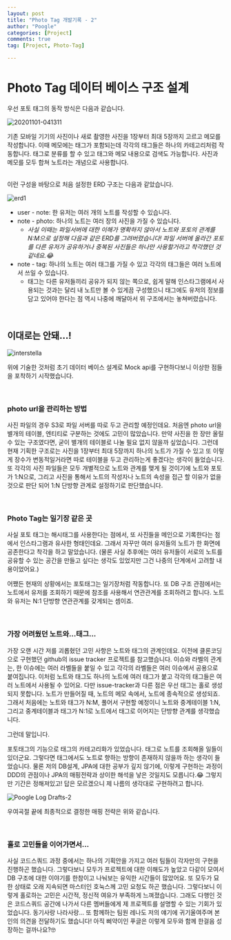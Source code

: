 ```yaml
---
layout: post
title: "Photo Tag 개발기록 - 2"
author: "Poogle"
categories: [Project]
comments: true
tag: [Project, Photo-Tag]

---
```

# Photo Tag 데이터 베이스 구조 설계


우선 포토 태그의 동작 방식은 다음과 같습니다.

![20201101-041311](https://user-images.githubusercontent.com/58318786/97788752-962b5f00-1bfe-11eb-88e8-116ee77c51bc.jpg)


기존 모바일 기기의 사진이나 새로 촬영한 사진을 1장부터 최대 5장까지 고르고 메모를 작성합니다. 이때 메모에는 태그가 포함되는데 각각의 태그들은 하나의 카테고리처럼 작동합니다. 태그로 분류를 할 수 있고 태그와 메모 내용으로 검색도 가능합니다. 사진과 메모를 모두 합쳐 노트라는 개념으로 사용합니다.

<br>
이런 구성을 바탕으로 처음 설정한 ERD 구조는 다음과 같았습니다.

![erd1](https://user-images.githubusercontent.com/58318786/97788759-aba08900-1bfe-11eb-8dfc-2410aaa5d46f.png)

- user - note: 한 유저는 여러 개의 노트를 작성할 수 있습니다.
- note - photo: 하나의 노트는 여러 장의 사진을 가질 수 있습니다.
    - *사실 이때는 파일서버에 대한 이해가 명확하지 않아서 노트와 포토의 관계를 N:M으로 설정해 다음과 같은 ERD를 그려버렸습니다! 파일 서버에 올라간 포토를 다른 유저가 공유하거나 중복된 사진들은 하나만 사용할거라고 착각했던 것 같네요.😂*
- note - tag: 하나의 노트는 여러 태그를 가질 수 있고 각각의 태그들은 여러 노트에서 쓰일 수 있습니다.
    - 태그는 다른 유저들끼리 공유가 되지 않는 쪽으로, 쉽게 말해 인스타그램에서 사용되는 것과는 달리 내 노트만 볼 수 있게끔 구성했으니 태그에도 유저의 정보를 담고 있어야 한다는 점 역시 나중에 깨달아서 위 구조에서는 놓쳐버렸습니다.

<br>

## 이대로는 안돼...!
![interstella](https://user-images.githubusercontent.com/58318786/97788769-bf4bef80-1bfe-11eb-94ed-f0c76443f405.gif)

위에 기술한 것처럼 초기 데이터 베이스 설계로 Mock api를 구현하다보니 이상한 점들을 포착하기 시작했습니다. 

<br>


### photo url을 관리하는 방법

사진 파일의 경우 S3로 파일 서버를 따로 두고 관리할 예정인데요. 처음엔 photo url을 별개의 테이블, 엔티티로 구분하는 것에도 고민이 많았습니다. 만약 사진을 한 장만 올릴 수 있는 구조였다면, 굳이 별개의 테이블로 나눌 필요 없지 않을까 싶었습니다. 그런데 현재 기획한 구조로는 사진을 1장부터 최대 5장까지 하나의 노트가 가질 수 있고 또 이렇게 장수가 변동적일거라면 따로 테이블을 두고 관리하는게 좋겠다는 생각이 들었습니다. 또 각각의 사진 파일들은 모두 개별적으로 노트와 관계를 맺게 될 것이기에 노트와 포토가 1:N으로, 그리고 사진을 통해서 노트의 작성자나 노트의 속성을 접근 할 이유가 없을 것으로 판단 되어 1:N 단방향 관계로 설정하기로 판단했습니다.

<br>

### Photo Tag는 일기장 같은 곳

사실 포토 태그는 해시태그를 사용한다는 점에서, 또 사진들을 메인으로 기록한다는 점에서 인스타그램과 유사한 형태인데요. 그래서 자꾸만 여러 유저들의 노트가 한 화면에 공존한다고 착각을 하고 말았습니다. (물론 사실 추후에는 여러 유저들이 서로의 노트를 공유할 수 있는 공간을 만들고 싶다는 생각도 있었지만 그건 나중의 단계에서 고려할 내용이었어요.)

어쨌든 현재의 상황에서는 포토태그는 일기장처럼 작동합니다. 또 DB 구조 관점에서는 노트에서 유저를 조회하기 때문에 참조를 사용해서 연관관계를 조회하려고 합니다. 노트와 유저는 N:1 단방향 연관관계를 갖게되는 셈이죠.

<br>


### 가장 어려웠던 노트와...태그...

가장 오랜 시간 저를 괴롭혔던 고민 사항은 노트와 태그의 관계인데요. 이전에 클론코딩으로 구현했던 github의 issue tracker 프로젝트를 참고했습니다. 이슈와 라벨의 관계는, 한 이슈에는 여러 라벨들을 붙일 수 있고 각각의 라벨들은 여러 이슈에서 공용으로 붙여집니다. 이처럼 노트와 태그도 하나의 노트에 여러 태그가 붙고 각각의 태그들은 여러 노트에서 사용될 수 있어요. 다만 issue-tracker과 다른 점은 우선 태그는 홀로 생성되지 못합니다. 노트가 만들어질 때, 노트의 메모 속에서, 노트에 종속적으로 생성되죠. 그래서 처음에는 노트와 태그가 N:M, 풀어서 구현할 예정이니 노트와 중계테이블 1:N, 그리고 중계테이블과 태그가 N:1로 노트에서 태그로 이어지는 단방향 관계를 생각했습니다.

그런데 말입니다.

포토태그의 기능으로 태그의 카테고리화가 있었습니다. 태그로 노트를 조회해올 일들이 있더군요. 그렇다면 태그에서도 노트로 향하는 방향이 존재하지 않을까 하는 생각이 들었습니다. 물론 저의 DB설계, JPA에 대한 공부가 깊지 않기에, 이렇게 구현하는 과정이 DDD의 관점이나 JPA의 매핑전략과 상이한 해석을 낳은 것일지도 모릅니다.😂 그렇지만 기간은 정해져있고! 답은 모르겠으니 제 나름의 생각대로 구현하려고 합니다.

![Poogle Log Drafts-2](https://user-images.githubusercontent.com/58318786/97788788-e0acdb80-1bfe-11eb-96e7-33b5a4e9989d.jpg)

우여곡절 끝에 최종적으로 결정한 매핑 전략은 위와 같습니다.

<br>

### 홀로 고민들을 이어가면서...

사실 코드스쿼드 과정 중에서는 하나의 기획안을 가지고 여러 팀들이 각자만의 구현을 진행하곤 했습니다. 그렇다보니 모두가 프로젝트에 대한 이해도가 높았고 다같이 모여서 DB 구조에 대한 이야기를 한참이고 나눠보는 유익한 시간들이 많았어요. 또 모두가 묘한 상태로 오래 지속되면 마스터인 호눅스께 고민 요청도 하곤 했습니다. 그렇다보니 이렇게 홀로하는 고민은 시간적, 정신적 여유가 부족하게 느껴졌습니다. 그래도 다행인 것은 코드스쿼드 공간에 나가서 다른 멤버들에게 제 프로젝트를 설명할 수 있는 기회가 있었습니다. 동기사랑 나라사랑... 또 함께하는 팀원 레나도 저의 얘기에 귀기울여주며 본인의 의견을 전달하기도 했습니다! 아직 삐약이인 푸글은 이렇게 모두와 함께 한걸음 성장하는 걸까나요?🤓
